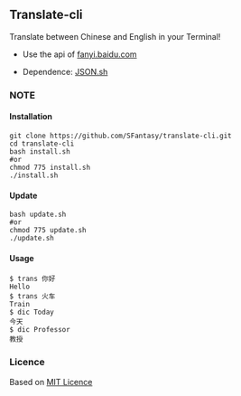 Translate-cli
---

Translate between Chinese and English in your Terminal!

- Use the api of [fanyi.baidu.com](http://fanyi.baidu.com)

- Dependence: [JSON.sh](https://github.com/dominictarr/JSON.sh)

### NOTE

#### Installation

    git clone https://github.com/SFantasy/translate-cli.git
	cd translate-cli
	bash install.sh
	#or
	chmod 775 install.sh
	./install.sh
	
#### Update

    bash update.sh
	#or
	chmod 775 update.sh
	./update.sh
	
#### Usage

    $ trans 你好
	Hello
	$ trans 火车
	Train
	$ dic Today
	今天
	$ dic Professor
	教授
	
### Licence

Based on [MIT Licence](http://en.wikipedia.org/wiki/MIT_License)
